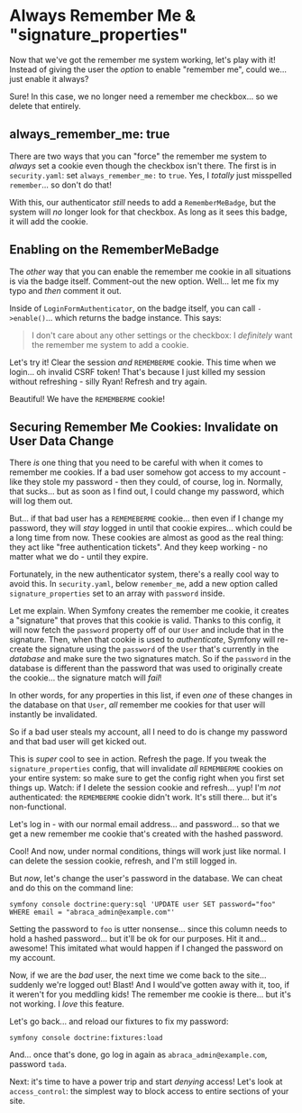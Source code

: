# Always Remember Me & "signature_properties"

Now that we've got the remember me system working, let's play with it! Instead of
giving the user the *option* to enable "remember me", could we... just enable it
always?

Sure! In this case, we no longer need a remember me checkbox... so we delete that
entirely.

## always_remember_me: true

There are two ways that you can "force" the remember me system to *always* set a
cookie even though the checkbox isn't there. The first is in `security.yaml`:
set `always_remember_me:` to `true`. Yes, I *totally* just misspelled `remember`...
so don't do that!

With this, our authenticator *still* needs to add a `RememberMeBadge`, but the
system will *no* longer look for that checkbox. As long as it sees this badge, it
will add the cookie.

## Enabling on the RememberMeBadge

The *other* way that you can enable the remember me cookie in all situations is
via the badge itself. Comment-out the new option. Well... let me fix my typo
and *then* comment it out.

Inside of `LoginFormAuthenticator`, on the badge itself, you can call `->enable()`...
which returns the badge instance. This says:

> I don't care about any other settings or the checkbox: I *definitely* want the
> remember me system to add a cookie.

Let's try it! Clear the session *and* `REMEMBERME` cookie. This time when we
login... oh invalid CSRF token! That's because I just killed my session without
refreshing - silly Ryan! Refresh and try again.

Beautiful! We have the `REMEMBERME` cookie!

## Securing Remember Me Cookies: Invalidate on User Data Change

There *is* one thing that you need to be careful with when it comes to remember
me cookies. If a bad user somehow got access to my account - like they stole my
password - then they could, of course, log in. Normally, that sucks... but as
soon as I find out, I could change my password, which will log them out.

But... if that bad user has a `REMEMEBERME` cookie... then even if I change
my password, they will *stay* logged in until that cookie expires...
which could be a long time from now. These cookies are almost as good as the
real thing: they act like "free authentication tickets". And they keep working - no
matter what we do - until they expire.

Fortunately, in the new authenticator system, there's a really cool way to
avoid this. In `security.yaml`, below `remember_me`, add a new option called
`signature_properties` set to an array with `password` inside.

Let me explain. When Symfony creates the remember me cookie, it creates a "signature"
that proves that this cookie is valid. Thanks to this config, it will now fetch the
`password` property off of our `User` and include that in the signature. Then, when
that cookie is used to *authenticate*, Symfony will re-create the signature
using the `password` of the `User` that's currently in the *database* and make sure
the two signatures match. So if the `password` in the database is different than
the password that was used to originally create the cookie... the signature match
will *fail*!

In other words, for any properties in this list, if even *one* of these changes
in the database on that `User`, *all* remember me cookies for that user will
instantly be invalidated.

So if a bad user steals my account, all I need to do is change my password and that
bad user will get kicked out.

This is *super* cool to see in action. Refresh the page. If you tweak the
`signature_properties` config, that will invalidate *all* `REMEMBERME` cookies
on your entire system: so make sure to get the config right when you first set
things up. Watch: if I delete the session cookie and refresh... yup! I'm *not*
authenticated: the `REMEMBERME` cookie didn't work. It's still there... but it's
non-functional.

Let's log in - with our normal email address... and password... so that we get a
new remember me cookie that's created with the hashed password.

Cool! And now, under normal conditions, things will work just like normal. I can
delete the session cookie, refresh, and I'm still logged in.

But *now*, let's change the user's password in the database. We can cheat and do
this on the command line:

```terminal
symfony console doctrine:query:sql 'UPDATE user SET password="foo" WHERE email = "abraca_admin@example.com"'
```

Setting the password to `foo` is utter nonsense... since this column needs to hold
a hashed password... but it'll be ok for our purposes. Hit it and... awesome!
This imitated what would happen if I changed the password on my account.

Now, if we are the *bad* user, the next time we come back to the site... suddenly
we're logged out! Blast! And I would've gotten away with it, too, if it weren't
for you meddling kids! The remember me cookie is there... but it's not working.
I *love* this feature.

Let's go back... and reload our fixtures to fix my password:

```terminal-silent
symfony console doctrine:fixtures:load
```

And... once that's done, go log in again as `abraca_admin@example.com`,
password `tada`.

Next: it's time to have a power trip and start *denying* access! Let's look at
`access_control`: the simplest way to block access to entire sections of your site.
